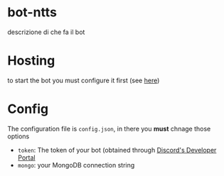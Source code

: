 # bot-ntts
descrizione di che fa il bot

# Hosting
to start the bot you must configure it first (see [here]())

# Config
The configuration file is `config.json`, in there you **must** chnage those options
- `token`: The token of your bot (obtained through [Discord's Developer Portal](https://discord.com/developers)
- `mongo`: your MongoDB connection string
